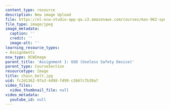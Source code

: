 ```yaml
---
content_type: resource
description: New image Upload
file: https://ol-ocw-studio-app-qa.s3.amazonaws.com/courses/mas-962-special-topics-new-textiles-spring-2010/fc2d136297a34d98fd99c3b67c7b39a7_chain_belt.jpg
file_type: image/jpeg
image_metadata:
  caption: ''
  credit: ''
  image-alt: ''
learning_resource_types:
- Assignments
ocw_type: OCWImage
parent_title: 'Assignment 1: USD (Useless Safety Device)'
parent_type: CourseSection
resourcetype: Image
title: chain_belt.jpg
uid: fc2d1362-97a3-4d98-fd99-c3b67c7b39a7
video_files:
  video_thumbnail_file: null
video_metadata:
  youtube_id: null
---
```

